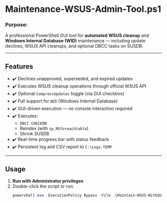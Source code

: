 # Maintenance-WSUS-Admin-Tool.ps1

### Purpose:
A professional PowerShell GUI tool for **automated WSUS cleanup** and **Windows Internal Database (WID)** maintenance — including update declines, WSUS API cleanups, and optional DBCC tasks on SUSDB.

---

## Features

- ✔️ Declines unapproved, superseded, and expired updates
- ✔️ Executes WSUS cleanup operations through official WSUS API
- ✔️ Optional `CompressUpdates` toggle (via GUI checkbox)
- ✔️ Full support for `WID` (Windows Internal Database)
- ✔️ GUI-driven execution — no console interaction required
- ✔️ Executes:
  - `DBCC CHECKDB`
  - Reindex (with `sp_MSforeachtable`)
  - Shrink SUSDB
- ✔️ Real-time progress bar with status feedback
- ✔️ Persistent log and CSV report to `C:\Logs-TEMP`

---

## Usage

1. **Run with Administrator privileges**
2. Double-click the script or run:
   ```powershell
   powershell.exe -ExecutionPolicy Bypass -File .\Maintain-WSUS-WithGUI.ps1

